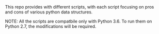 This repo provides with different scripts, with each script focusing on pros and cons of various python data structures.

NOTE: All the scripts are compatbile only with Python 3.6. To run them on Python 2.7, the modifications will be required.
